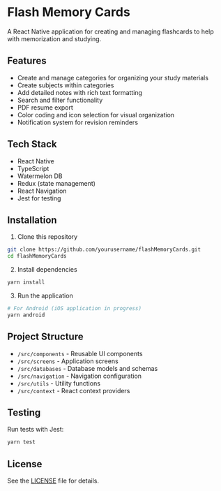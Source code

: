 # Flash Memory Cards

A React Native application for creating and managing flashcards to help with memorization and studying.

## Features

- Create and manage categories for organizing your study materials
- Create subjects within categories
- Add detailed notes with rich text formatting
- Search and filter functionality
- PDF resume export
- Color coding and icon selection for visual organization
- Notification system for revision reminders

## Tech Stack

- React Native
- TypeScript
- Watermelon DB
- Redux (state management)
- React Navigation
- Jest for testing

## Installation

1. Clone this repository
```bash
git clone https://github.com/yourusername/flashMemoryCards.git
cd flashMemoryCards
```

2. Install dependencies
```bash
yarn install
```

3. Run the application
```bash
# For Android (iOS application in progress)
yarn android
```

## Project Structure

- `/src/components` - Reusable UI components
- `/src/screens` - Application screens
- `/src/databases` - Database models and schemas
- `/src/navigation` - Navigation configuration
- `/src/utils` - Utility functions
- `/src/context` - React context providers

## Testing

Run tests with Jest:
```bash
yarn test
```

## License

See the [LICENSE](LICENSE) file for details.
